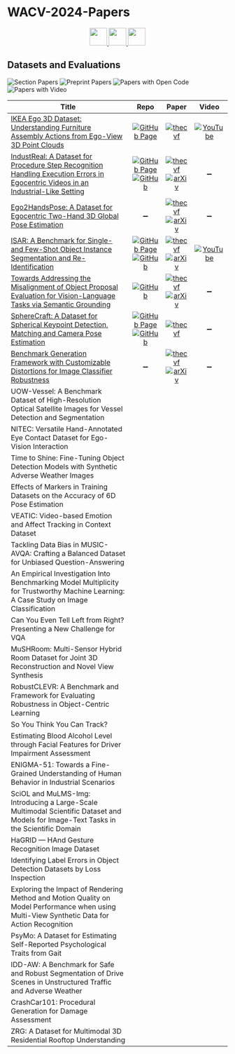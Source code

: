# WACV-2024-Papers

<div align="center">
    <a href="https://github.com/DmitryRyumin/WACV-2024-Papers/blob/main/sections/computational_photography_image_and_video_synthesis.md">
        <img src="https://cdn.jsdelivr.net/gh/DmitryRyumin/NewEraAI-Papers@main/images/left.svg" width="40" alt="" />
    </a>
    <a href="https://github.com/DmitryRyumin/WACV-2024-Papers/">
        <img src="https://cdn.jsdelivr.net/gh/DmitryRyumin/NewEraAI-Papers@main/images/home.svg" width="40" alt="" />
    </a>
    <a href="https://github.com/DmitryRyumin/WACV-2024-Papers/blob/main/sections/explainable_fair_accountable-privacy-preserving.md">
        <img src="https://cdn.jsdelivr.net/gh/DmitryRyumin/NewEraAI-Papers@main/images/right.svg" width="40" alt="" />
    </a>
</div>

## Datasets and Evaluations

![Section Papers](https://img.shields.io/badge/Section%20Papers-soon-42BA16) ![Preprint Papers](https://img.shields.io/badge/Preprint%20Papers-soon-b31b1b) ![Papers with Open Code](https://img.shields.io/badge/Papers%20with%20Open%20Code-soon-1D7FBF) ![Papers with Video](https://img.shields.io/badge/Papers%20with%20Video-soon-FF0000)

| **Title** | **Repo** | **Paper** | **Video** |
|-----------|:--------:|:---------:|:---------:|
| [IKEA Ego 3D Dataset: Understanding Furniture Assembly Actions from Ego-View 3D Point Clouds](https://openaccess.thecvf.com/content/WACV2024/html/Ben-Shabat_IKEA_Ego_3D_Dataset_Understanding_Furniture_Assembly_Actions_From_Ego-View_WACV_2024_paper.html) | [![GitHub Page](https://img.shields.io/badge/GitHub-Page-159957.svg)](https://sitzikbs.github.io/IKEAEgo3D.github.io/) | [![thecvf](https://img.shields.io/badge/pdf-thecvf-7395C5.svg)](https://openaccess.thecvf.com/content/WACV2024/papers/Ben-Shabat_IKEA_Ego_3D_Dataset_Understanding_Furniture_Assembly_Actions_From_Ego-View_WACV_2024_paper.pdf) | [![YouTube](https://img.shields.io/badge/YouTube-%23FF0000.svg?style=for-the-badge&logo=YouTube&logoColor=white)](https://www.youtube.com/watch?v=8e3WeMv6vJY) |
| [IndustReal: A Dataset for Procedure Step Recognition Handling Execution Errors in Egocentric Videos in an Industrial-Like Setting](https://openaccess.thecvf.com/content/WACV2024/html/Schoonbeek_IndustReal_A_Dataset_for_Procedure_Step_Recognition_Handling_Execution_Errors_WACV_2024_paper.html) | [![GitHub Page](https://img.shields.io/badge/GitHub-Page-159957.svg)](https://timschoonbeek.github.io/industreal.html) <br /> [![GitHub](https://img.shields.io/github/stars/TimSchoonbeek/IndustReal?style=flat)](https://github.com/TimSchoonbeek/IndustReal) | [![thecvf](https://img.shields.io/badge/pdf-thecvf-7395C5.svg)](https://openaccess.thecvf.com/content/WACV2024/papers/Schoonbeek_IndustReal_A_Dataset_for_Procedure_Step_Recognition_Handling_Execution_Errors_WACV_2024_paper.pdf) <br /> [![arXiv](https://img.shields.io/badge/arXiv-2310.17323-b31b1b.svg)](http://arxiv.org/abs/2310.17323) | :heavy_minus_sign: |
| [Ego2HandsPose: A Dataset for Egocentric Two-Hand 3D Global Pose Estimation](https://openaccess.thecvf.com/content/WACV2024/html/Lin_Ego2HandsPose_A_Dataset_for_Egocentric_Two-Hand_3D_Global_Pose_Estimation_WACV_2024_paper.html) | :heavy_minus_sign: | [![thecvf](https://img.shields.io/badge/pdf-thecvf-7395C5.svg)](https://openaccess.thecvf.com/content/WACV2024/papers/Lin_Ego2HandsPose_A_Dataset_for_Egocentric_Two-Hand_3D_Global_Pose_Estimation_WACV_2024_paper.pdf) <br /> [![arXiv](https://img.shields.io/badge/arXiv-2206.04927-b31b1b.svg)](http://arxiv.org/abs/2206.04927) | :heavy_minus_sign: |
| [ISAR: A Benchmark for Single- and Few-Shot Object Instance Segmentation and Re-Identification](https://openaccess.thecvf.com/content/WACV2024/html/Gorlo_ISAR_A_Benchmark_for_Single-_and_Few-Shot_Object_Instance_Segmentation_WACV_2024_paper.html) | [![GitHub Page](https://img.shields.io/badge/GitHub-Page-159957.svg)](https://nicogorlo.github.io/isar_wacv24/) <br /> [![GitHub](https://img.shields.io/github/stars/nicogorlo/isar?style=flat)](https://github.com/nicogorlo/isar) | [![thecvf](https://img.shields.io/badge/pdf-thecvf-7395C5.svg)](https://openaccess.thecvf.com/content/WACV2024/papers/Gorlo_ISAR_A_Benchmark_for_Single-_and_Few-Shot_Object_Instance_Segmentation_WACV_2024_paper.pdf) <br /> [![arXiv](https://img.shields.io/badge/arXiv-2311.02734-b31b1b.svg)](http://arxiv.org/abs/2311.02734) | [![YouTube](https://img.shields.io/badge/YouTube-%23FF0000.svg?style=for-the-badge&logo=YouTube&logoColor=white)](https://www.youtube.com/watch?v=vMuwoziD3qc) |
| [Towards Addressing the Misalignment of Object Proposal Evaluation for Vision-Language Tasks via Semantic Grounding](https://openaccess.thecvf.com/content/WACV2024/html/Feinglass_Towards_Addressing_the_Misalignment_of_Object_Proposal_Evaluation_for_Vision-Language_WACV_2024_paper.html) | [![GitHub](https://img.shields.io/github/stars/JoshuaFeinglass/VL-detector-eval?style=flat)](https://github.com/JoshuaFeinglass/VL-detector-eval) | [![thecvf](https://img.shields.io/badge/pdf-thecvf-7395C5.svg)](https://openaccess.thecvf.com/content/WACV2024/papers/Feinglass_Towards_Addressing_the_Misalignment_of_Object_Proposal_Evaluation_for_Vision-Language_WACV_2024_paper.pdf) <br /> [![arXiv](https://img.shields.io/badge/arXiv-2309.00215-b31b1b.svg)](http://arxiv.org/abs/2309.00215) | :heavy_minus_sign: |
| [SphereCraft: A Dataset for Spherical Keypoint Detection, Matching and Camera Pose Estimation](https://openaccess.thecvf.com/content/WACV2024/html/Gava_SphereCraft_A_Dataset_for_Spherical_Keypoint_Detection_Matching_and_Camera_WACV_2024_paper.html) | [![GitHub Page](https://img.shields.io/badge/GitHub-Page-159957.svg)](https://dfki.github.io/spherecraftweb/) <br /> [![GitHub](https://img.shields.io/github/stars/DFKI/spherecrafthub?style=flat)](https://github.com/DFKI/spherecrafthub) | [![thecvf](https://img.shields.io/badge/pdf-thecvf-7395C5.svg)](https://openaccess.thecvf.com/content/WACV2024/papers/Gava_SphereCraft_A_Dataset_for_Spherical_Keypoint_Detection_Matching_and_Camera_WACV_2024_paper.pdf) | :heavy_minus_sign: |
| [Benchmark Generation Framework with Customizable Distortions for Image Classifier Robustness](Sarkar_Benchmark_Generation_Framework_With_Customizable_Distortions_for_Image_Classifier_Robustness_WACV_2024_paper) | :heavy_minus_sign: | [![thecvf](https://img.shields.io/badge/pdf-thecvf-7395C5.svg)](https://openaccess.thecvf.com/content/WACV2024/papers/Sarkar_Benchmark_Generation_Framework_With_Customizable_Distortions_for_Image_Classifier_Robustness_WACV_2024_paper.pdf) <br /> [![arXiv](https://img.shields.io/badge/arXiv-2310.18626-b31b1b.svg)](http://arxiv.org/abs/2310.18626) | :heavy_minus_sign: |
| UOW-Vessel: A Benchmark Dataset of High-Resolution Optical Satellite Images for Vessel Detection and Segmentation |  |  |  |
| NITEC: Versatile Hand-Annotated Eye Contact Dataset for Ego-Vision Interaction |  |  |  |
| Time to Shine: Fine-Tuning Object Detection Models with Synthetic Adverse Weather Images |  |  |  |
| Effects of Markers in Training Datasets on the Accuracy of 6D Pose Estimation |  |  |  |
| VEATIC: Video-based Emotion and Affect Tracking in Context Dataset |  |  |  |
| Tackling Data Bias in MUSIC-AVQA: Crafting a Balanced Dataset for Unbiased Question-Answering |  |  |  |
| An Empirical Investigation Into Benchmarking Model Multiplicity for Trustworthy Machine Learning: A Case Study on Image Classification |  |  |  |
| Can You Even Tell Left from Right? Presenting a New Challenge for VQA |  |  |  |
| MuSHRoom: Multi-Sensor Hybrid Room Dataset for Joint 3D Reconstruction and Novel View Synthesis |  |  |  |
| RobustCLEVR: A Benchmark and Framework for Evaluating Robustness in Object-Centric Learning |  |  |  |
| So You Think You Can Track? |  |  |  |
| Estimating Blood Alcohol Level through Facial Features for Driver Impairment Assessment |  |  |  |
| ENIGMA-51: Towards a Fine-Grained Understanding of Human Behavior in Industrial Scenarios |  |  |  |
| SciOL and MuLMS-Img: Introducing a Large-Scale Multimodal Scientific Dataset and Models for Image-Text Tasks in the Scientific Domain |  |  |  |
| HaGRID — HAnd Gesture Recognition Image Dataset |  |  |  |
| Identifying Label Errors in Object Detection Datasets by Loss Inspection |  |  |  |
| Exploring the Impact of Rendering Method and Motion Quality on Model Performance when using Multi-View Synthetic Data for Action Recognition |  |  |  |
| PsyMo: A Dataset for Estimating Self-Reported Psychological Traits from Gait |  |  |  |
| IDD-AW: A Benchmark for Safe and Robust Segmentation of Drive Scenes in Unstructured Traffic and Adverse Weather |  |  |  |
| CrashCar101: Procedural Generation for Damage Assessment |  |  |  |
| ZRG: A Dataset for Multimodal 3D Residential Rooftop Understanding |  |  |  |
